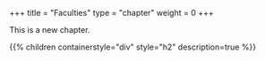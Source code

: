 +++
title = "Faculties"
type = "chapter"
weight = 0
+++

This is a new chapter.

{{% children containerstyle="div" style="h2" description=true %}}